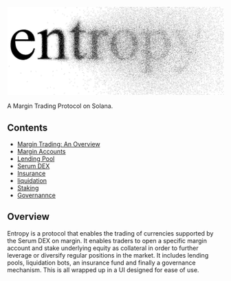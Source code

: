 <div align="center">

![entropy image](entropy.jpg)

</div>

A Margin Trading Protocol on Solana.

## Contents

- [Margin Trading: An Overview](./spec/introduction.md)
- [Margin Accounts](./spec/margin.md)
- [Lending Pool](./spec/lending.md)
- [Serum DEX](./spec/dex.md)
- [Insurance](./spec/insurnace.md)
- [liquidation](./spec/liquidation.md)
- [Staking](./spec/staking/md)
- [Governannce](./spec/governance.md)

## Overview

Entropy is a protocol that enables the trading of currencies supported by the Serum DEX on margin. It enables traders to open a specific margin account and stake underlying equity as collateral in order to further leverage or diversify regular positions in the market. It includes lending pools, liquidation bots, an insurance fund and finally a governance mechanism. This is all wrapped up in a UI designed for ease of use.
